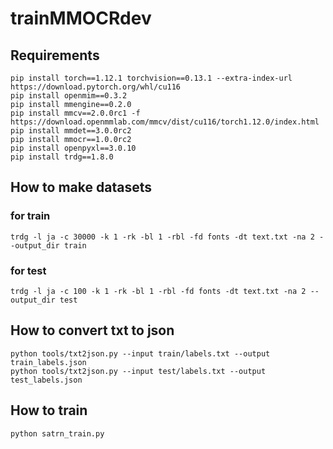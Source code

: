 # trainMMOCRdev

## Requirements
~~~
pip install torch==1.12.1 torchvision==0.13.1 --extra-index-url https://download.pytorch.org/whl/cu116
pip install openmim==0.3.2
pip install mmengine==0.2.0
pip install mmcv==2.0.0rc1 -f https://download.openmmlab.com/mmcv/dist/cu116/torch1.12.0/index.html
pip install mmdet==3.0.0rc2
pip install mmocr==1.0.0rc2
pip install openpyxl==3.0.10
pip install trdg==1.8.0
~~~

## How to make datasets
### for train
~~~
trdg -l ja -c 30000 -k 1 -rk -bl 1 -rbl -fd fonts -dt text.txt -na 2 --output_dir train
~~~
### for test
~~~
trdg -l ja -c 100 -k 1 -rk -bl 1 -rbl -fd fonts -dt text.txt -na 2 --output_dir test
~~~
## How to convert txt to json
~~~
python tools/txt2json.py --input train/labels.txt --output train_labels.json
python tools/txt2json.py --input test/labels.txt --output test_labels.json
~~~

## How to train
~~~
python satrn_train.py
~~~
